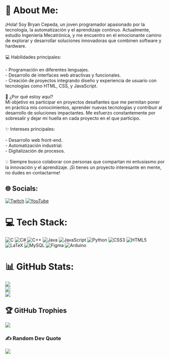 # 💫 About Me:
¡Hola! Soy Bryan Cepeda, un joven programador apasionado por la tecnología, la automatización y el aprendizaje continuo. Actualmente, estudio Ingeniería Mecatrónica, y me encuentro en el emocionante camino de explorar y desarrollar soluciones innovadoras que combinen software y hardware.<br><br>💻 Habilidades principales:<br><br>- Programación en diferentes lenguajes.<br>- Desarrollo de interfaces web atractivas y funcionales.<br>- Creación de proyectos integrando diseño y experiencia de usuario con tecnologías como HTML, CSS, y JavaScript.<br><br>🚀 ¿Por qué estoy aquí?<br>Mi objetivo es participar en proyectos desafiantes que me permitan poner en práctica mis conocimientos, aprender nuevas tecnologías y contribuir al desarrollo de soluciones impactantes. Me esfuerzo constantemente por sobresalir y dejar mi huella en cada proyecto en el que participo.<br><br>✨ Intereses principales:<br><br>- Desarrollo web front-end.<br>- Automatización industrial.<br>- Digitalización de procesos.<br><br>💡 Siempre busco colaborar con personas que compartan mi entusiasmo por la innovación y el aprendizaje. ¡Si tienes un proyecto interesante en mente, no dudes en contactarme!


## 🌐 Socials:
[![Twitch](https://img.shields.io/badge/Twitch-%239146FF.svg?logo=Twitch&logoColor=white)](https://twitch.tv/https://www.twitch.tv/xfazerquantum) [![YouTube](https://img.shields.io/badge/YouTube-%23FF0000.svg?logo=YouTube&logoColor=white)](https://youtube.com/@https://www.youtube.com/@xfazerquantum) 

# 💻 Tech Stack:
![C](https://img.shields.io/badge/c-%2300599C.svg?style=flat&logo=c&logoColor=white) ![C#](https://img.shields.io/badge/c%23-%23239120.svg?style=flat&logo=csharp&logoColor=white) ![C++](https://img.shields.io/badge/c++-%2300599C.svg?style=flat&logo=c%2B%2B&logoColor=white) ![Java](https://img.shields.io/badge/java-%23ED8B00.svg?style=flat&logo=openjdk&logoColor=white) ![JavaScript](https://img.shields.io/badge/javascript-%23323330.svg?style=flat&logo=javascript&logoColor=%23F7DF1E) ![Python](https://img.shields.io/badge/python-3670A0?style=flat&logo=python&logoColor=ffdd54) ![CSS3](https://img.shields.io/badge/css3-%231572B6.svg?style=flat&logo=css3&logoColor=white) ![HTML5](https://img.shields.io/badge/html5-%23E34F26.svg?style=flat&logo=html5&logoColor=white) ![LaTeX](https://img.shields.io/badge/latex-%23008080.svg?style=flat&logo=latex&logoColor=white) ![MySQL](https://img.shields.io/badge/mysql-4479A1.svg?style=flat&logo=mysql&logoColor=white) ![Figma](https://img.shields.io/badge/figma-%23F24E1E.svg?style=flat&logo=figma&logoColor=white) ![Arduino](https://img.shields.io/badge/-Arduino-00979D?style=flat&logo=Arduino&logoColor=white)
# 📊 GitHub Stats:
![](https://github-readme-stats.vercel.app/api?username=xFazerGames&theme=tokyonight&hide_border=false&include_all_commits=false&count_private=false)<br/>
![](https://github-readme-streak-stats.herokuapp.com/?user=xFazerGames&theme=tokyonight&hide_border=false)<br/>
![](https://github-readme-stats.vercel.app/api/top-langs/?username=xFazerGames&theme=tokyonight&hide_border=false&include_all_commits=false&count_private=false&layout=compact)

## 🏆 GitHub Trophies
![](https://github-profile-trophy.vercel.app/?username=xFazerGames&theme=nord&no-frame=false&no-bg=true&margin-w=4)

### ✍️ Random Dev Quote
![](https://quotes-github-readme.vercel.app/api?type=horizontal&theme=light)

<!-- Proudly created with GPRM ( https://gprm.itsvg.in ) -->
